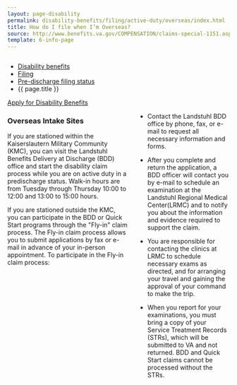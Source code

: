 ```yaml
---
layout: page-disability
permalink: disability-benefits/filing/active-duty/overseas/index.html
title: How do I file when I’m Overseas?
source: http://www.benefits.va.gov/COMPENSATION/claims-special-1151.asp,http://www.benefits.va.gov/PREDISCHARGE/claims-pre-discharge-overseas-intake-sites.asp
template: 6-info-page
---
```


<div class="splash" markdown="0">
<div class="row" markdown="0">
<div class="small-12 columns" markdown="0">

<ul class="breadcrumbs" role="menubar" aria-label="Primary">
<li class="parent"><a href="{{ site.url }}/disability-benefits/">Disability benefits</a></li>
<li class="parent"><a href="{{ site.url }}/disability-benefits/filing">Filing</a></li>
<li class="parent"><a href="{{ site.url }}/disability-benefits/filing/active-duty/">Pre-discharge filing status</a></li>
<li class="active">{{ page.title }}</li>
</ul>

</div>
</div>
</div>

<div class="main" role="main" markdown="0">

<div class="action-bar">
  <div class="row">
    <div class="small-12 columns">
      <a class="button small start" href="{{ site.url}}/disability-benefits/get/">Apply for Disability Benefits</a>
    </div>
  </div>  
</div>

<div class="section one" markdown="0">
<div class="primary" markdown="0">
<div class="row" markdown="0">
<div class="small-12 columns">

<div markdown="1">

### Overseas Intake Sites

If you are stationed within the Kaiserslautern Military Community (KMC), you can visit the Landstuhl Benefits Delivery at Discharge (BDD) office and start the disability claim process while you are on active duty in a predischarge status. Walk-in hours are from Tuesday through Thursday 10:00 to 12:00 and 13:00 to 15:00 hours.

If you are stationed outside the KMC, you can participate in the BDD or Quick Start programs through the "Fly-in" claim process. The Fly-in claim process allows you to submit applications by fax or e-mail in advance of your in-person appointment. To participate in the Fly-in claim process:

</div>

<div class="call-out" markdown="1">

- Contact the Landstuhl BDD office by phone, fax, or e-mail to request all necessary information and forms.  

- After you complete and return the application, a BDD officer will contact you by e-mail to schedule an examination at the Landstuhl Regional Medical Center(LRMC) and to notify you about the information and evidence required to support the claim.

- You are responsible for contacting the clinics at LRMC to schedule necessary exams as directed, and for arranging your travel and gaining the approval of your command to make the trip.

- When you report for your examinations, you must bring a copy of your Service Treatment Records (STRs), which will be submitted to VA and not returned. BDD and Quick Start claims cannot be processed without the STRs.

</div>

</div>
</div>
</div>
</div>

